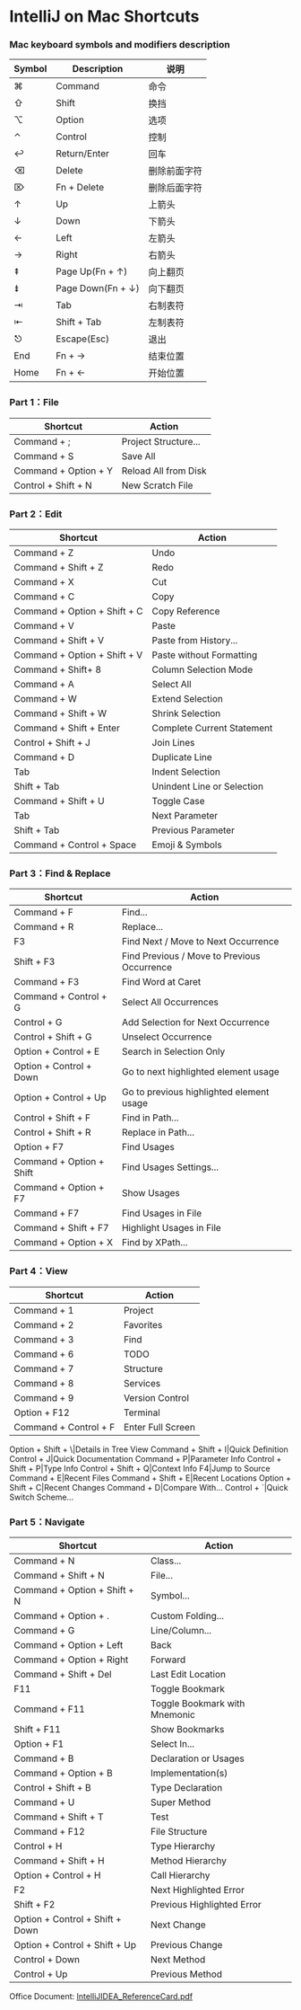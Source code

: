 # IntelliJ on Mac Shortcuts
### Mac keyboard symbols and modifiers description
Symbol|Description|说明
---|---|---
⌘|Command|命令  
⇧|Shift|换挡
⌥|Option|选项
⌃|Control|控制
↩︎|Return/Enter|回车
⌫|Delete|删除前面字符
⌦|Fn + Delete|删除后面字符
↑|Up|上箭头
↓|Down|下箭头
←|Left|左箭头
→|Right|右箭头
⇞|Page Up(Fn + ↑)|向上翻页
⇟|Page Down(Fn + ↓)|向下翻页
⇥|Tab|右制表符
⇤|Shift + Tab|左制表符
⎋|Escape(Esc)|退出
End|Fn + →|结束位置
Home|Fn + ←|开始位置

### Part 1：File
Shortcut|Action
---|---
Command + ;|Project Structure...
Command + S|Save All
Command + Option + Y|Reload All from Disk
Control + Shift + N|New Scratch File

### Part 2：Edit
Shortcut|Action
---|---
Command + Z|Undo
Command + Shift + Z|Redo
Command + X|Cut
Command + C|Copy
Command + Option + Shift + C|Copy Reference
Command + V|Paste
Command + Shift + V|Paste from History...
Command + Option + Shift + V|Paste without Formatting
Command + Shift+ 8|Column Selection Mode
Command + A|Select All
Command + W|Extend Selection
Command + Shift + W|Shrink Selection
Command + Shift + Enter|Complete Current Statement
Control + Shift + J|Join Lines
Command + D|Duplicate Line
Tab|Indent Selection
Shift + Tab|Unindent Line or Selection
Command + Shift + U|Toggle Case
Tab|Next Parameter
Shift + Tab|Previous Parameter
Command + Control + Space|Emoji & Symbols

### Part 3：Find & Replace
Shortcut|Action
---|---
Command + F|Find...
Command + R|Replace...
F3|Find Next / Move to Next Occurrence
Shift + F3|Find Previous / Move to Previous Occurrence
Command + F3|Find Word at Caret
Command + Control + G|Select All Occurrences
Control + G|Add Selection for Next Occurrence
Control + Shift + G|Unselect Occurrence
Option + Control + E|Search in Selection Only
Option + Control + Down|Go to next highlighted element usage
Option + Control + Up|Go to previous highlighted element usage
Control + Shift + F|Find in Path...
Control + Shift + R|Replace in Path...
Option + F7|Find Usages
Command + Option + Shift|Find Usages Settings...
Command + Option + F7|Show Usages
Command + F7|Find Usages in File
Command + Shift + F7|Highlight Usages in File
Command + Option + X|Find by XPath...

### Part 4：View
Shortcut|Action
---|---
Command + 1|Project
Command + 2|Favorites
Command + 3|Find
Command + 6|TODO
Command + 7|Structure
Command + 8|Services
Command + 9|Version Control
Option + F12|Terminal
Command + Control + F|Enter Full Screen
Option + Shift + \\|Details in Tree View
Command + Shift + I|Quick Definition
Control + J|Quick Documentation
Command + P|Parameter Info
Control + Shift + P|Type Info
Control + Shift + Q|Context Info
F4|Jump to Source
Command + E|Recent Files
Command + Shift + E|Recent Locations
Option + Shift + C|Recent Changes
Command + D|Compare With...
Control + `|Quick Switch Scheme...

### Part 5：Navigate
Shortcut|Action
---|---
Command + N|Class...
Command + Shift + N|File...
Command + Option + Shift + N|Symbol...
Command + Option + .|Custom Folding...
Command + G|Line/Column...
Command + Option + Left|Back
Command + Option + Right|Forward
Command + Shift + Del|Last Edit Location
F11|Toggle Bookmark
Command + F11|Toggle Bookmark with Mnemonic
Shift + F11|Show Bookmarks
Option + F1|Select In...
Command + B|Declaration or Usages
Command + Option + B|Implementation(s)
Control + Shift + B|Type Declaration
Command + U|Super Method
Command + Shift + T|Test
Command + F12|File Structure
Control + H|Type Hierarchy
Command + Shift + H|Method Hierarchy
Option + Control + H|Call Hierarchy
F2|Next Highlighted Error
Shift + F2|Previous Highlighted Error
Option + Control + Shift + Down|Next Change
Option + Control + Shift + Up|Previous Change
Control + Down|Next Method
Control + Up|Previous Method


Office Document: 
[IntelliJIDEA_ReferenceCard.pdf](https://github.com/unetman/works/blob/master/resources/IntelliJIDEA_ReferenceCard.pdf)

